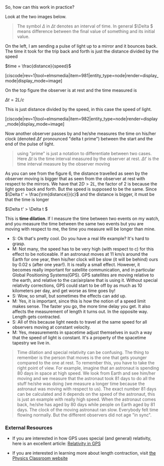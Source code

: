 So, how can this work in practice?  
  
Look at the two images below.

> The symbol $\Delta$ in $\Delta t$ denotes an interval of time. In general $\Delta $ means difference between the final value of something and its initial value.

On the left, I am sending a pulse of light up to a mirror and it bounces back. The time it took for the trip back and forth is just the distance divided by the speed

$time = \frac{distance}{speed}$

[ciscode|rev=1|tool=elmsmedia|item=981|entity_type=node|render=display_mode|display_mode=image]

On the top figure the observer is at rest and the time measured is

$\Delta t = 2L/c$

This is just distance divided by the speed, in this case the speed of light.

[ciscode|rev=1|tool=elmsmedia|item=982|entity_type=node|render=display_mode|display_mode=image]

Now another observer passes by and he/she measures the time on his/her clock (denoted $\Delta t'$ pronounced "delta t prime") between the start and the end of the pulse of light.

> using "prime" is just a notation to differentiate between two cases. Here $\Delta t$ is the time interval measured by the observer at rest.  $\Delta t'$ is the time interval measure by the observer moving

  As you can see from the figure 6, the distance travelled as seen by the observer moving is bigger that as seen from the observer at rest with respect to the mirrors. We have that $2D>2L$, the factor of 2 is because the light goes back and forth. But the speed is supposed to be the same. Since $\Delta t' = \frac{\rm{distance}}{c}$ and the distance is bigger, it must be that the time is longer

$\Delta t' > \Delta t $

This is **time dilation**. If I measure the time between two events on my watch, and you measure the time between the same two events but you are moving with respect to me, the time you measure will be longer than mine.

- S: Ok that's pretty cool. Do you have a real life example? It's hard to grasp.
- M: Not many, the speed has to be very high (with respect to c) for this effect to be noticeable. If an astronaut moves at 11 km/s around the Earth for one year, then his/her clock will be slow (it will be behind) ours by 0.02 s (after one year!). It is really a small effect. However, it becomes really important for satellite communication, and in particular Global Positioning Systems(GPS). GPS satellites are moving relative to the earth, and relative to the car/airplane that is using it. Without special relativity corrections, GPS could start to be off by as much as 10 kilometers per day, and get worse as time goes by!
- S: Wow, so small, but sometimes the effects can add up.
- M: Yes, it is important, since this is how the notion of a speed limit makes sense. The faster you go, the more time delay you get. It also affects the measurement of length it turns out. In the opposite way. Length gets contracted. 
- S: All of this because light needs to travel at the same speed for all observers moving at constant velocity.
- M: Yes, measurements in spacetime adjust themselves in such a way that the speed of light is constant. It's a property of the spacetime tapestry we live in. 

>  Time dilation and special relativity can be confusing. The thing to remember is the person that moves is the one that gets younger compared to the one at rest. To remember this, you have to take the right point of view. For example, imagine that an astronaut is spending 80 days in space at high speed. We look from Earth and see him/her moving and we measure that the astronaut took 81 days to do all the stuff he/she was doing (we measure a longer time because the astronaut was moving with respect to us). The exact number 81 days can be calculated and it depends on the speed of the astronaut, this is just an example with really high speed. When the astronaut comes back, he/she has aged by 80 days while people on Earth aged by 81 days. The clock of the moving astronaut ran slow. Everybody felt time flowing normally. But the different observers did not age "in sync".


### External Resources
- If you are interested in how GPS uses special (and general) relativity, here is an excellent article: <a href="http://www.astronomy.ohio-state.edu/~pogge/Ast162/Unit5/gps.html"> Relativity in GPS </a>

- If you are interested in learning more about length contraction, visit <a href="http://www.physicsclassroom.com/mmedia/specrel/lc.cfm" target="_blank">the Physics Classroom website</a>
